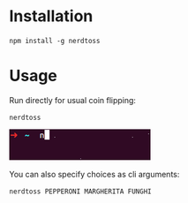 # Installation

    npm install -g nerdtoss


# Usage

Run directly for usual coin flipping:

    nerdtoss

![](https://raw.githubusercontent.com/glkz/nerdtoss/master/cli.gif)


You can also specify choices as cli arguments:

    nerdtoss PEPPERONI MARGHERITA FUNGHI
